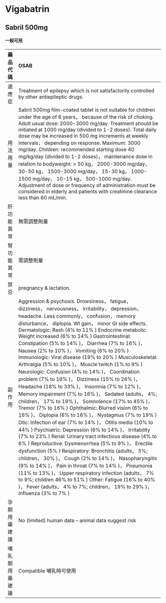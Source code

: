 # Vigabatrin

## Sabril 500mg

#### 一般可用

| 藥品代碼       | OSAB                                                                                                                                                                                                                                                                                                                                                                                                                                                                                                                                                                                                                                                                                                                                                                                                                                                                                                                                                                                                                                                                                                                                                                                                                                                                                                                                                                                                                                                                                                                     |
|:---------------|:-------------------------------------------------------------------------------------------------------------------------------------------------------------------------------------------------------------------------------------------------------------------------------------------------------------------------------------------------------------------------------------------------------------------------------------------------------------------------------------------------------------------------------------------------------------------------------------------------------------------------------------------------------------------------------------------------------------------------------------------------------------------------------------------------------------------------------------------------------------------------------------------------------------------------------------------------------------------------------------------------------------------------------------------------------------------------------------------------------------------------------------------------------------------------------------------------------------------------------------------------------------------------------------------------------------------------------------------------------------------------------------------------------------------------------------------------------------------------------------------------------------------------|
| 適應症         | Treatment of epilepsy which is not satisfactorily controlled by other antiepileptic drugs.                                                                                                                                                                                                                                                                                                                                                                                                                                                                                                                                                                                                                                                                                                                                                                                                                                                                                                                                                                                                                                                                                                                                                                                                                                                                                                                                                                                                                               |
| 用法用量       | Sabril 500mg film-coated tablet is not suitable for children under the age of 6 years， because of the risk of choking. Adult usual dose: 2000-3000 mg/day. Treatment should be initiated at 1000 mg/day (divided to 1-2 doses). Total daily dose may be increased in 500 mg increments at weekly intervals， depending on response. Maximum: 3000 mg/day. Children: recommended starting dose 40 mg/kg/day (divided to 1-2 doses)， maintenance dose in relation to bodyweight: > 50 kg， 2000-3000 mg/day， 30-50 kg， 1500-3000 mg/day， 15-30 kg， 1000-1500 mg/day， 10-15 kg， 500-1000 mg/day. Adjustment of dose or frequency of administration must be considered in elderly and patients with creatinine clearance less than 60 mL/min.                                                                                                                                                                                                                                                                                                                                                                                                                                                                                                                                                                                                                                                                                                                                                                        |
| 肝功能異常     | 無需調整劑量                                                                                                                                                                                                                                                                                                                                                                                                                                                                                                                                                                                                                                                                                                                                                                                                                                                                                                                                                                                                                                                                                                                                                                                                                                                                                                                                                                                                                                                                                                             |
| 腎功能異常     | 需調整劑量                                                                                                                                                                                                                                                                                                                                                                                                                                                                                                                                                                                                                                                                                                                                                                                                                                                                                                                                                                                                                                                                                                                                                                                                                                                                                                                                                                                                                                                                                                               |
| 禁忌           | pregnancy & lactation.                                                                                                                                                                                                                                                                                                                                                                                                                                                                                                                                                                                                                                                                                                                                                                                                                                                                                                                                                                                                                                                                                                                                                                                                                                                                                                                                                                                                                                                                                                   |
| 副作用         | Aggression & psychosis. Drowsiness， fatigue， dizziness， nervousness， irritability， depression， headache. Less commonly， confusion， memory disturbance， diplopia. Wt gain， minor GI side effects. Dermatologic: Rash (4% to 11% ) Endocrine metabolic: Weight increased (6% to 14% ) Gastrointestinal: Constipation (5% to 14% )， Diarrhea (7% to 16% )， Nausea (2% to 10% )， Vomiting (6% to 20% ) Immunologic: Viral disease (19% to 20% ) Musculoskeletal: Arthralgia (5% to 10% )， Muscle twitch (1% to 9% ) Neurologic: Confusion (4% to 14% )， Coordination problem (7% to 16% )， Dizziness (15% to 26% )， Headache (18% to 33% )， Insomnia (7% to 12% )， Memory impairment (7% to 16% )， Sedated (adults， 4%; children， 17% to 19% )， Somnolence (17% to 45% )， Tremor (7% to 16% ) Ophthalmic: Blurred vision (6% to 16% )， Diplopia (6% to 16% )， Nystagmus (7% to 19% ) Otic: Infection of ear (7% to 14% )， Otitis media (10% to 44% ) Psychiatric: Depression (6% to 14% )， Irritability (7% to 23% ) Renal: Urinary tract infectious disease (4% to 6% ) Reproductive: Dysmenorrhea (5% to 9% )， Erectile dysfunction (5% ) Respiratory: Bronchitis (adults， 5%; children， 30% )， Cough (2% to 14% )， Nasopharyngitis (9% to 14% )， Pain in throat (7% to 14% )， Pneumonia (11% to 13% )， Upper respiratory infection (adults， 7% to 9%; children 46% to 51% ) Other: Fatigue (16% to 40% )， Fever (adults， 4% to 7%; children， 19% to 29% )， Influenza (3% to 7% ) |
| 孕期用藥建議   | No (limited) human data – animal data suggest risk                                                                                                                                                                                                                                                                                                                                                                                                                                                                                                                                                                                                                                                                                                                                                                                                                                                                                                                                                                                                                                                                                                                                                                                                                                                                                                                                                                                                                                                                       |
| 哺乳期用藥建議 | Compatible 哺乳時可使用                                                                                                                                                                                                                                                                                                                                                                                                                                                                                                                                                                                                                                                                                                                                                                                                                                                                                                                                                                                                                                                                                                                                                                                                                                                                                                                                                                                                                                                                                                  |

